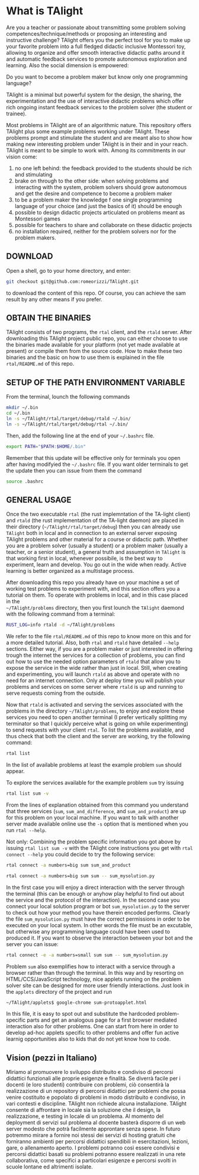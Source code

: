 # What is TAlight

Are you a teacher or passionate about transmitting some problem solving competences/technique/methods or proposing an interesting and instructive challenge?
TAlight offers you the perfect tool for you to make up your favorite problem into a full fledged didactic inclusive Montessori toy, allowing to organize and offer smooth interactive didactic paths around it and automatic feedback services to promote autonomous exploration and learning.
Also the social dimension is empowered:

Do you want to become a problem maker but know only one programming language?

TAlight is a minimal but powerful system for the design, the sharing, the experimentation and the use of interactive didactic problems which offer rich ongoing instant feedback services to the problem solver (the student or trainee).

Most problems in TAlight are of an algorithmic nature.
This repository offers TAlight plus some example problems working under TAlight.
These problems prompt and stimulate the student and are meant also to show how making new interesting problem under TAlight is in their and in your reach.
TAlight is meant to be simple to work with.
Among its commitments in our vision come:

1. no one left behind: the feedback provided to the students should be rich and stimulating
2. brake on through to the other side: when solving problems and interacting with the system, problem solvers should grow autonomous and get the desire and competence to become a problem maker
3. to be a problem maker the knowledge f one single programming language of your choice (and just the basics of it) should be enough
4. possible to design didactic projects articulated on problems meant as Montessori games
5. possible for teachers to share and collaborate on these didactic projects
6. no installation required, neither for the problem solvers nor for the problem makers.

## DOWNLOAD

Open a shell, go to your home directory, and enter:

```bash
git checkout git@github.com:romeorizzi/TAlight.git
```
to download the content of this repo. Of course, you can achieve the sam result by any other means if you prefer. 

## OBTAIN THE BINARIES

TAlight consists of two programs, the `rtal` client, and the `rtald` server.
After downloading this TAlight project public repo, you can either choose to use the binaries made available for your platform (not yet made available at present) or compile them from the source code.
How to make these two binaries and the basic on how to use them is explained in the file `rtal/README.md` of this repo.

## SETUP OF THE PATH ENVIRONMENT VARIABLE

From the terminal,
lounch the following commands
```bash
mkdir ~/.bin
cd ~/.bin
ln -s ~/TAlight/rtal/target/debug/rtald ~/.bin/
ln -s ~/TAlight/rtal/target/debug/rtal ~/.bin/
```

Then, add the following line at the end of your `~/.bashrc` file.

```bash
export PATH="$PATH:$HOME/.bin"
```

Remember that this update will be effective only for terminals you open after having modifyied the `~/.bashrc` file.
If you want older terminals to get the update then you can issue from them the command
```bash
source .bashrc
```

## GENERAL USAGE

Once the two executable `rtal` (the rust implemntation of the TA-light client) and `rtald` (the rust implementation of the TA-light daemon) are placed in their directory (`~/TAlight/rtal/target/debug`) then you can already use `TAlight` both in local and in connection to an external server exposing TAlight problems and other material for a course or didactic path.
Whether you are a problem solver (usually a student) or a problem maker (usually a teacher, or a senior student), a general truth and assumption in `TAlight` is that working first in local, whenever possibile, is the best way to experiment, learn and develop. You go out in the wide when ready. Active learning is better organized as a multistage process.

After downloading this repo you already have on your machine 
a set of working test problems to experiment with, and this section offers you a tutorial on them.
To operate with problems in local, and in this case placed in the   
`~/TAlight/problems` directory, then you first lounch the `TAlight` daemond with the following command from a terminal:

```bash
RUST_LOG=info rtald -d ~/TAlight/problems
```
We refer to the file `rtal/README.md` of this repo to know more on this and for a more detailed tutorial. Also, both `rtal` and `rtald` have detailed `--help` sections.
Either way, if you are a problem maker or just interested in offering trough the internet the services for a collection of problems, you can find out how to use the needed option parameters of `rtald` that allow you to expose the service in the wide rather than just in local.
Still, when creating and experimenting, you will launch `rtald` as above and operate with no need for an internet connection. Only at deploy time you will publish your problems and services on some server where `rtald` is up and running to serve requests coming from the outside.

Now that `rtald` is activated and serving the services associated with the problems in the directory `~/TAlight/problems`, to enjoy and explore these services you need to open another terminal (I prefer vertically splitting my terminator so that I quickly perceive what is going on while experimenting) to send requests with your client `rtal`.
To list the problems available, and thus check that both the client and the server are working, try the following command:
```bash
rtal list
```
In the list of available problems at least the example problem `sum` should appear. 

To explore the services available for the example problem `sum` try issuing
```bash
rtal list sum -v
```
From the lines of explanation obtained from this command you understand that three services (`sum`, `sum_and_difference`, and `sum_and_product`) are up for this problem on your local machine. If you want to talk with another server made available online use the `-s` option that is mentioned when you run `rtal --help`.

Not only: Combining the problem specific information you got above by issuing `rtal list sum -v` with the TAlight core instructions you get with `rtal connect --help` you could decide to try the following service:

```bash
rtal connect -a numbers=big sum sum_and_product
```

```bash
rtal connect -a numbers=big sum sum -- sum_mysolution.py
```

In the first case you will enjoy a direct interaction with the server through the terminal (this can be enough or anyhow play helpful to find out about the service and the protocol of the interaction).
In the second case you connect your local solution program or bot `sum_mysolution.py` to the server to check out how your method you have therein encoded performs.
Clearly the file `sum_mysolution.py` must have the correct permissions in order to be executed on your local system. In other words the file must be an excutable, but otherwise any programming language could have been used to produced it. 
If you want to observe the interaction between your bot and the server you can issue:

```bash
rtal connect -e -a numbers=small sum sum -- sum_mysolution.py
```

Problem `sum` also exemplifies how to interact with a service through a browser rather than through the terminal.
In this way and by resorting on HTML/CCS/JavaScript technology, nice applets running on the problem solver site can be designed for more user friendly interactions.
Just look in the `applets` directory of the project and run

```bash
~/TAlight/applets$ google-chrome sum-protoapplet.html
```
In this file, it is easy to spot out and substitute the hardcoded problem-specific parts and get an analogous page for a first browser mediated interaction also for other problems. One can start from here in order to develop ad-hoc applets specific to other problems and offer fun active learnig opportunities also to kids that do not yet know how to code.




## Vision (pezzi in Italiano)

Miriamo al promuovere lo sviluppo distribuito e condiviso di percorsi didattici funzionali alle proprie esigenze e finalità. Se diverrà facile per i docenti (e loro studenti) contribuire con problemi, ciò consentirà la realizzazione di un repository di percorsi didattici per problemi che possa venire costituito e popolato di problemi in modo distribuito e condiviso, in vari contesti e discipline.
TAlight non richiede alcuna installazione.
TAlight consente di affrontare in locale sia la soluzione che il design, la realizzazione, e testing in locale di un problema.
Al momento del deployment di servizi sul problema al docente basterà disporre di un web server modesto che potrà facilmente approntare senza spese. 
In futuro potremmo mirare a fornire noi stessi dei servizi di hosting gratuiti che forniranno ambienti per percorsi didattici spendibili in esercitazioni, lezioni, gare, o allenamento aperto. I problemi potranno così essere condivisi e percorsi didattici basati su problemi potranno essere realizzati in una rete collaborativa, come specifici a particolari esigenze e percorsi svolti in scuole lontane ed altrimenti isolate.
